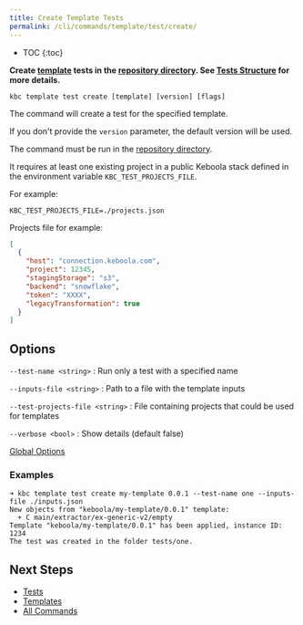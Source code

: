 ```yaml
---
title: Create Template Tests
permalink: /cli/commands/template/test/create/
---
```


* TOC
{:toc}

**Create [template](/cli/templates/structure/#template) tests in the [repository directory]((/cli/templates/structure/#repository)). 
See [Tests Structure](/cli/templates/tests/) for more details.**

```
kbc template test create [template] [version] [flags]
```

The command will create a test for the specified template.

If you don't provide the `version` parameter, the default version will be used.

The command must be run in the [repository directory](/cli/templates/structure#repository).

It requires at least one existing project in a public Keboola stack defined in the environment variable `KBC_TEST_PROJECTS_FILE`.

For example:
```
KBC_TEST_PROJECTS_FILE=./projects.json
``` 

Projects file for example:
```json
[
  {
    "host": "connection.keboola.com",
    "project": 12345,
    "stagingStorage": "s3",
    "backend": "snowflake",
    "token": "XXXX",
    "legacyTransformation": true
  }
]
```

## Options

`--test-name <string>`
: Run only a test with a specified name

`--inputs-file <string>`
: Path to a file with the template inputs

`--test-projects-file <string>`
: File containing projects that could be used for templates

`--verbose <bool>`
: Show details (default false)


[Global Options](/cli/commands/#global-options)

### Examples

```
➜ kbc template test create my-template 0.0.1 --test-name one --inputs-file ./inputs.json
New objects from "keboola/my-template/0.0.1" template:
  + C main/extractor/ex-generic-v2/empty
Template "keboola/my-template/0.0.1" has been applied, instance ID: 1234
The test was created in the folder tests/one.
```

## Next Steps

- [Tests](/cli/templates/tests/)
- [Templates](/cli/templates/)
- [All Commands](/cli/commands/)
